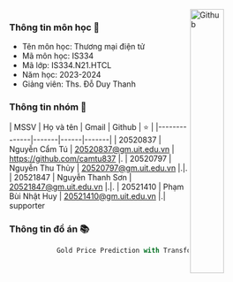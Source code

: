 <img width="35%" align="right" alt="Github" src="https://user-images.githubusercontent.com/48678280/88862734-4903af80-d201-11ea-968b-9c939d88a37c.gif" />

###  Thông tin môn học 👋

- Tên môn học: Thương mại điện tử
- Mã môn học: IS334
- Mã lớp: IS334.N21.HTCL
- Năm học: 2023-2024
- Giảng viên: Ths. Đỗ Duy Thanh

###  Thông tin nhóm 👯

| MSSV | Họ và tên | Gmail | Github | ⭐️ |
|--------------|-------|------|-------|
| 20520837 | Nguyễn Cẩm Tú | 20520837@gm.uit.edu.vn | https://github.com/camtu837 |.
| 20520797 | Nguyễn Thu Thủy | 20520797@gm.uit.edu.vn |.|.
| 20521847 | Nguyễn Thanh Sơn | 20521847@gm.uit.edu.vn |.|.
| 20521410 | Phạm Bùi Nhật Huy | 20521410@gm.uit.edu.vn |.| supporter

###  Thông tin đồ án 📚

```javascript
            Gold Price Prediction with Transformer
```
